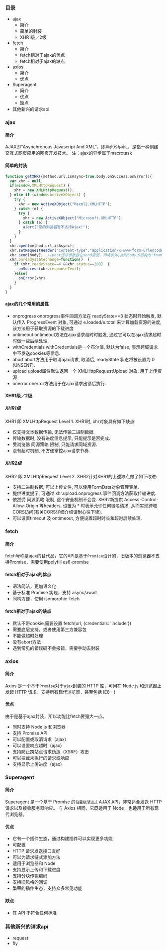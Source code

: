 ### 目录
- ajax
  - 简介
  - 简单的封装
  - XHR1级／2级
- fetch
  - 简介
  - fetch相对于ajax的优点
  - fetch相对于ajax的缺点
- axios
  - 简介
  - 优点
- Superagent
  - 简介
  - 优点
  - 缺点
- 其他新兴的请求api

### ajax

#### 简介

AJAX即“Asynchronous Javascript And XML”，即`异步JS与XML`，是指一种创建交互式网页应用的网页开发技术。
注：ajax的异步属于macrotask

#### 简单的封装

```js
function getXHR({method,url,isAsync=true,body,onSuccess,onError}){
  var xhr = null;
  if(window.XMLHttpRequest) {
    xhr = new XMLHttpRequest();
  } else if (window.ActiveXObject) {
    try {
      xhr = new ActiveXObject("Msxml2.XMLHTTP");
    } catch (e) {
      try {
        xhr = new ActiveXObject("Microsoft.XMLHTTP");
      } catch (e) { 
        alert("您的浏览器暂不支持Ajax!");
      }
    }
  }
  xhr.open(method,url,isAsync);  
  xhr.setRequestHeader("Content-type","application/x-www-form-urlencoded");  
  xhr.send(body);  //post请求参数放在send里面，即请求体,此时body的结构为"fname=Henry&lname=Ford"
  xhr.onreadystatechange=function()  { 
    if (xhr.readyState==4 &&xhr.status==200)  { 
      onSuccess(xhr.responseText);  
    }else{
      onError(xhr)
    }
  }
}
```

#### ajax的几个常用的属性

- onprogress
  onprogress事件回调方法在 readyState==3 状态时开始触发, 默认传入 ProgressEvent 对象, 可通过 e.loaded/e.total 来计算加载资源的进度, 该方法用于获取资源的下载进度
- ontimeout
  ontimeout方法在ajax请求超时时触发, 通过它可以在ajax请求超时时做一些后续处理.
- withCredentials
  withCredentials是一个布尔值, 默认为false, 表示跨域请求中不发送cookies等信息.
- abort
  abort方法用于取消ajax请求, 取消后, readyState 状态将被设置为 0 (UNSENT). 
- upload
  upload属性默认返回一个 XMLHttpRequestUpload 对象, 用于上传资源
- onerror
  onerror方法用于在ajax请求出错后执行.

#### XHR1级／2级

##### XHR1级

XHR1 即 XMLHttpRequest Level 1. XHR1时, xhr对象具有如下缺点:

- 仅支持文本数据传输, 无法传输二进制数据.
- 传输数据时, 没有进度信息提示, 只能提示是否完成.
- 受浏览器 同源策略 限制, 只能请求同域资源.
- 没有超时机制, 不方便掌控ajax请求节奏.
  
##### XHR2级

XHR2 即 XMLHttpRequest Level 2. XHR2针对XHR1的上述缺点做了如下改进:

- 支持二进制数据, 可以上传文件, 可以使用FormData对象管理表单.
- 提供进度提示, 可通过 xhr.upload.onprogress 事件回调方法获取传输进度.
- 依然受 同源策略 限制, 这个安全机制不会变. XHR2新提供 Access-Control-Allow-Origin 等headers, 设置为 * 时表示允许任何域名请求, 从而实现跨域CORS访问(有关CORS详细介绍请耐心往下读).
- 可以设置timeout 及 ontimeout, 方便设置超时时长和超时后续处理.

### fetch

#### 简介

fetch号称是ajax的替代品，它的API是基于`Promise`设计的，旧版本的浏览器不支持Promise，需要使用polyfill es6-promise

#### fetch相对于ajax的优点

- 语法简洁，更加语义化
- 基于标准 Promise 实现，支持 async/await
- 同构方便，使用 isomorphic-fetch

#### fetch相对于ajax的缺点

- 默认不带cookie,需要设置 fetch(url, {credentials: 'include'})
- 需要底层支持，或者使用第三方兼容包
- 不能做超时处理
- 没有abort方法
- 遇到常见的错误码不会报错，需要手动去封装

### axios

#### 简介

Axios 是一个基于`Promise`对于`ajax`封装的 HTTP 库，可用在 Node.js 和浏览器上发起 HTTP 请求，支持所有现代浏览器，甚至包括 IE8+！

#### 优点

由于是基于ajax封装，所以功能比fetch要强大一点。

- 同时支持 Node.js 和浏览器
- 支持 Promise API
- 可以配置或取消请求（ajax）
- 可以设置响应超时（ajax）
- 支持防止跨站点请求伪造（XSRF）攻击
- 可以拦截未执行的请求或响应
- 支持显示上传进度（ajax）


### Superagent

#### 简介
Superagent 是一个基于 Promise 的`轻量级渐进式` AJAX API，非常适合发送 HTTP 请求以及接收服务器响应。 与 Axios 相同，它既适用于 Node，也适用于所有现代浏览器。

#### 优点

- 它有一个插件生态，通过构建插件可以实现更多功能
- 可配置
- HTTP 请求发送接口友好
- 可以为请求链式添加方法
- 适用于浏览器和 Node
- 支持显示上传和下载进度
- 支持分块传输编码
- 支持旧风格的回调
- 繁荣的插件生态，支持众多常见功能

#### 缺点

- 其 API 不符合任何标准


### 其他新兴的请求api

- request
- fly